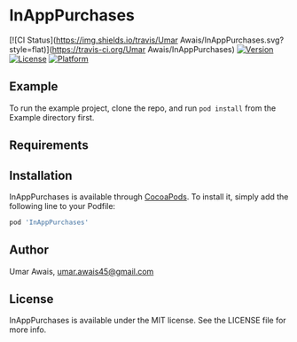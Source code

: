 # InAppPurchases

[![CI Status](https://img.shields.io/travis/Umar Awais/InAppPurchases.svg?style=flat)](https://travis-ci.org/Umar Awais/InAppPurchases)
[![Version](https://img.shields.io/cocoapods/v/InAppPurchases.svg?style=flat)](https://cocoapods.org/pods/InAppPurchases)
[![License](https://img.shields.io/cocoapods/l/InAppPurchases.svg?style=flat)](https://cocoapods.org/pods/InAppPurchases)
[![Platform](https://img.shields.io/cocoapods/p/InAppPurchases.svg?style=flat)](https://cocoapods.org/pods/InAppPurchases)

## Example

To run the example project, clone the repo, and run `pod install` from the Example directory first.

## Requirements

## Installation

InAppPurchases is available through [CocoaPods](https://cocoapods.org). To install
it, simply add the following line to your Podfile:

```ruby
pod 'InAppPurchases'
```

## Author

Umar Awais, umar.awais45@gmail.com

## License

InAppPurchases is available under the MIT license. See the LICENSE file for more info.
